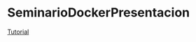 # SeminarioDockerPresentacion



[Tutorial](https://reinaldoca.github.io/SeminarioDockerPresentacion)

